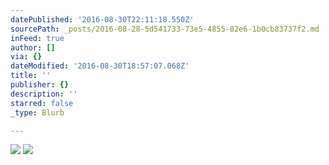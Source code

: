 ```yaml
---
datePublished: '2016-08-30T22:11:18.550Z'
sourcePath: _posts/2016-08-28-5d541733-73e5-4855-82e6-1b0cb83737f2.md
inFeed: true
author: []
via: {}
dateModified: '2016-08-30T18:57:07.068Z'
title: ''
publisher: {}
description: ''
starred: false
_type: Blurb

---
```

![](https://the-grid-user-content.s3-us-west-2.amazonaws.com/13b1f3eb-3e88-4def-93c0-baf1a84d3832.jpg)
![](https://the-grid-user-content.s3-us-west-2.amazonaws.com/2bffcda0-9138-4568-af53-7ee4f2eddd14.jpg)